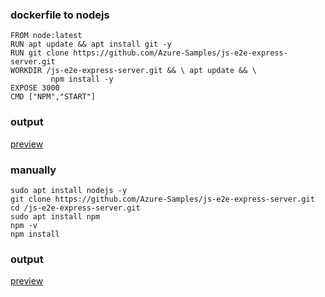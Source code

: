 ### dockerfile to nodejs
```
FROM node:latest
RUN apt update && apt install git -y
RUN git clone https://github.com/Azure-Samples/js-e2e-express-server.git
WORKDIR /js-e2e-express-server.git && \ apt update && \
         npm install -y
EXPOSE 3000
CMD ["NPM","START"]
```
### output
[preview](/ganeshreddy/ganeshreddy/npm%20image.png)

### manually 
```
sudo apt install nodejs -y
git clone https://github.com/Azure-Samples/js-e2e-express-server.git
cd /js-e2e-express-server.git
sudo apt install npm
npm -v
npm install

```
### output
[preview](/ganeshreddy/ganeshreddy/npm%20manually%20runed.png)


